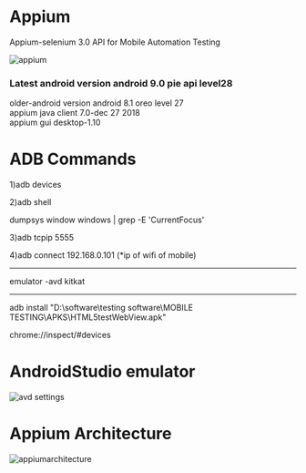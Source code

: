 # Appium
Appium-selenium 3.0 API for Mobile Automation Testing

![appium](https://user-images.githubusercontent.com/24494133/42090141-d006b1c2-7bbd-11e8-9647-b751c9f7c986.png)

### Latest android version android 9.0 pie api level28
older-android version android 8.1 oreo level 27 </br>
appium java client 7.0-dec 27 2018 </br>
appium gui desktop-1.10
# ADB Commands
1)adb devices

2)adb shell

dumpsys window windows | grep -E 'CurrentFocus'

3)adb tcpip 5555

4)adb connect 192.168.0.101
(*ip of wifi of mobile) 



--------------------------------------------

emulator -avd kitkat



--------------------------------------------



adb install "D:\software\testing software\MOBILE TESTING\APKS\HTML5testWebView.apk"

chrome://inspect/#devices

# AndroidStudio emulator
![avd settings](https://user-images.githubusercontent.com/24494133/42304144-68bd9b46-8042-11e8-99a6-5cd42b342882.PNG)
# Appium Architecture
![appiumarchitecture](https://user-images.githubusercontent.com/24494133/43879019-8efea5be-9bbf-11e8-9264-dcef7e7fab1e.png)

